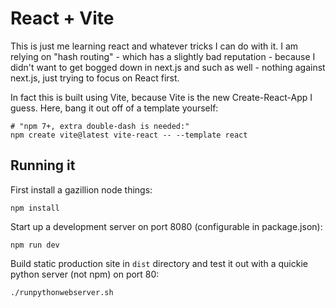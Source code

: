 # React + Vite

This is just me learning react and whatever tricks I can do with it. I am relying on "hash routing" - which has a slightly bad reputation - because I didn't want to get bogged down in next.js and such as well - nothing against next.js, just trying to focus on React first.

In fact this is built using Vite, because Vite is the new Create-React-App I guess. Here, bang it out off of a template yourself:

    # "npm 7+, extra double-dash is needed:"
    npm create vite@latest vite-react -- --template react

## Running it

First install a gazillion node things:

    npm install

Start up a development server on port 8080 (configurable in package.json):

    npm run dev

Build static production site in `dist` directory and test it out with a quickie python server (not npm) on port 80:

    ./runpythonwebserver.sh
